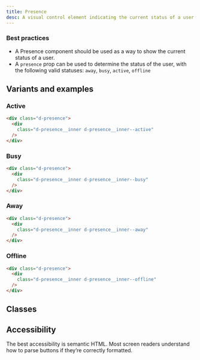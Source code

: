 ```yaml
---
title: Presence
desc: A visual control element indicating the current status of a user
---
```

<code-well-header bgclass='d-bgc-white'>
  <div class="d-d-flex d-ai-center">
    <example-presence presence="active"/>
  </div>
</code-well-header>

### Best practices

- A Presence component should be used as a way to show the current status of a user.
- A `presence` prop can be used to determine the status of the user, with the following valid statuses: `away`, `busy`, `active`, `offline`

## Variants and examples

### Active

<code-well-header bgclass='d-bgc-white'>
  <div class="d-d-flex d-ai-center">
    <example-presence presence="active"/>
  </div>
</code-well-header>

```html
<div class="d-presence">
  <div
    class="d-presence__inner d-presence__inner--active"
  />
</div>
```

### Busy

<code-well-header bgclass='d-bgc-white'>
  <div class="d-d-flex d-ai-center">
    <example-presence presence="busy"/>
  </div>
</code-well-header>

```html
<div class="d-presence">
  <div
    class="d-presence__inner d-presence__inner--busy"
  />
</div>
```

### Away

<code-well-header bgclass='d-bgc-white'>
  <div class="d-d-flex d-ai-center">
    <example-presence presence="away"/>
  </div>
</code-well-header>

```html
<div class="d-presence">
  <div
    class="d-presence__inner d-presence__inner--away"
  />
</div>
```

### Offline

<code-well-header bgclass='d-bgc-white'>
  <div class="d-d-flex d-ai-center">
    <example-presence presence="offline"/>
  </div>
</code-well-header>

```html
<div class="d-presence">
  <div
    class="d-presence__inner d-presence__inner--offline"
  />
</div>
```

## Classes

<component-class-table component-name="presence" />

## Accessibility

The best accessibility is semantic HTML. Most screen readers understand how to parse buttons if they’re correctly formatted.

<script setup>
  import ExamplePresence from '@exampleComponents/ExamplePresence.vue';
  import DialtoneUsage from '@baseComponents/DialtoneUsage.vue';
</script>

